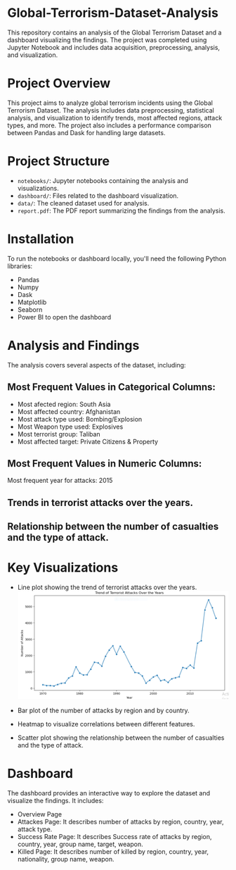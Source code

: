 # Global-Terrorism-Dataset-Analysis
This repository contains an analysis of the Global Terrorism Dataset and a dashboard visualizing the findings.
The project was completed using Jupyter Notebook and includes data acquisition, preprocessing, analysis, and visualization.

# Project Overview
This project aims to analyze global terrorism incidents using the Global Terrorism Dataset.
The analysis includes data preprocessing, statistical analysis, and visualization to identify trends,
most affected regions, attack types, and more.
The project also includes a performance comparison between Pandas and Dask for handling large datasets.

# Project Structure
- `notebooks/`: Jupyter notebooks containing the analysis and visualizations.
- `dashboard/`: Files related to the dashboard visualization.
- `data/`: The cleaned dataset used for analysis.
- `report.pdf`: The PDF report summarizing the findings from the analysis.

# Installation
To run the notebooks or dashboard locally, you'll need the following Python libraries:
- Pandas
- Numpy
- Dask
- Matplotlib
- Seaborn
- Power BI to open the dashboard

# Analysis and Findings
The analysis covers several aspects of the dataset, including:
## Most Frequent Values in Categorical Columns:
- Most afected region: South Asia
- Most affected country: Afghanistan
- Most attack type used: Bombing/Explosion
- Most Weapon type used: Explosives
- Most terrorist group: Taliban
- Most affected target: Private Citizens & Property
## Most Frequent Values in Numeric Columns:
Most frequent year for attacks: 2015

## Trends in terrorist attacks over the years.
## Relationship between the number of casualties and the type of attack.

# Key Visualizations
- Line plot showing the trend of terrorist attacks over the years.
![My Image](Images/Capture1.PNG)

- Bar plot of the number of attacks by region and by country.
- Heatmap to visualize correlations between different features.
- Scatter plot showing the relationship between the number of casualties and the type of attack.

# Dashboard
The dashboard provides an interactive way to explore the dataset and visualize the findings. 
It includes:
- Overview Page
- Attackes Page: It describes number of attacks by region, country, year, attack type.
- Success Rate Page: It describes Success rate of attacks by region, country, year, group name, target, weapon.
- Killed Page: It describes number of killed by region, country, year, nationality, group name, weapon.
